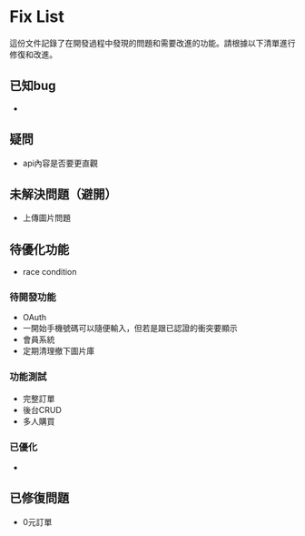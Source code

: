 # Fix List

這份文件記錄了在開發過程中發現的問題和需要改進的功能。請根據以下清單進行修復和改進。

## 已知bug
   - 
## 疑問
   - api內容是否要更直觀

## 未解決問題（避開）
   - 上傳圖片問題

## 待優化功能
   - race condition

### 待開發功能
   - OAuth
   - 一開始手機號碼可以隨便輸入，但若是跟已認證的衝突要顯示
   - 會員系統
   - 定期清理撤下圖片庫

### 功能測試
   - 完整訂單
   - 後台CRUD
   - 多人購買

### 已優化
   - 

## 已修復問題
   - 0元訂單